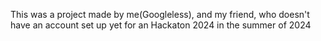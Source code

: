 This was a project made by me(Googleless), and my friend, who doesn't have an account set up yet for an Hackaton 2024 in the summer of 2024
